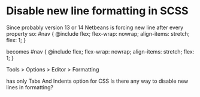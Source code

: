 
# Disable new line formatting in SCSS

Since probably version 13 or 14 Netbeans is forcing new line after every property so:
#nav { @include flex; flex-wrap: nowrap; align-items: stretch; flex: 1; }

becomes
#nav {
    @include flex;
    flex-wrap: nowrap;
    align-items: stretch;
    flex: 1;
}


Tools > Options > Editor > Formatting

has only Tabs And Indents option for CSS
Is there any way to disable new lines in formatting?

        